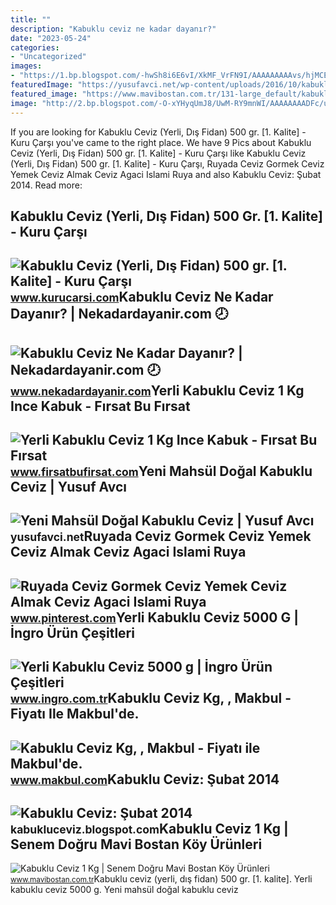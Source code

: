 ```yaml
---
title: ""
description: "Kabuklu ceviz ne kadar dayanır?"
date: "2023-05-24"
categories:
- "Uncategorized"
images:
- "https://1.bp.blogspot.com/-hwSh8i6E6vI/XkMF_VrFN9I/AAAAAAAAAvs/hjMCEBwta882jhUeqBJN5P3I29Knr_aQwCLcBGAsYHQ/s1600/kabuklu-ceviz-nekadardayanir.jpg"
featuredImage: "https://yusufavci.net/wp-content/uploads/2016/10/kabuklu-ceviz.jpg"
featured_image: "https://www.mavibostan.com.tr/131-large_default/kabuklu-ceviz-1-kg.jpg"
image: "http://2.bp.blogspot.com/-O-xYHyqUmJ8/UwM-RY9mnWI/AAAAAAAADFc/uRcihhine7Q/s1600/SIMBAT+KABUKLU+CEVIZ_l.jpg"
---
```


If you are looking for Kabuklu Ceviz (Yerli, Dış Fidan) 500 gr. \[1. Kalite\] - Kuru Çarşı you've came to the right place. We have 9 Pics about Kabuklu Ceviz (Yerli, Dış Fidan) 500 gr. \[1. Kalite\] - Kuru Çarşı like Kabuklu Ceviz (Yerli, Dış Fidan) 500 gr. \[1. Kalite\] - Kuru Çarşı, Ruyada Ceviz Gormek Ceviz Yemek Ceviz Almak Ceviz Agaci Islami Ruya and also Kabuklu Ceviz: Şubat 2014. Read more:

Kabuklu Ceviz (Yerli, Dış Fidan) 500 Gr. \[1. Kalite\] - Kuru Çarşı
-------------------------------------------------------------------

 ![Kabuklu Ceviz (Yerli, Dış Fidan) 500 gr. [1. Kalite] - Kuru Çarşı](https://www.kurucarsi.com/wp-content/uploads/2020/01/kabuklu-ceviz-kase.jpg) <small>www.kurucarsi.com</small>Kabuklu Ceviz Ne Kadar Dayanır? | Nekadardayanir.com 🕗
------------------------------------------------------

 ![Kabuklu Ceviz Ne Kadar Dayanır? | Nekadardayanir.com 🕗](https://1.bp.blogspot.com/-hwSh8i6E6vI/XkMF_VrFN9I/AAAAAAAAAvs/hjMCEBwta882jhUeqBJN5P3I29Knr_aQwCLcBGAsYHQ/s1600/kabuklu-ceviz-nekadardayanir.jpg) <small>www.nekadardayanir.com</small>Yerli Kabuklu Ceviz 1 Kg Ince Kabuk - Fırsat Bu Fırsat
------------------------------------------------------

 ![Yerli Kabuklu Ceviz 1 Kg Ince Kabuk - Fırsat Bu Fırsat](https://cdn.firsatbufirsat.com/files/images/deal-image/image/1200x1200/725/7252643_c29d.jpg?r=1) <small>www.firsatbufirsat.com</small>Yeni Mahsül Doğal Kabuklu Ceviz | Yusuf Avcı
--------------------------------------------

 ![Yeni Mahsül Doğal Kabuklu Ceviz | Yusuf Avcı](https://yusufavci.net/wp-content/uploads/2016/10/kabuklu-ceviz.jpg) <small>yusufavci.net</small>Ruyada Ceviz Gormek Ceviz Yemek Ceviz Almak Ceviz Agaci Islami Ruya
-------------------------------------------------------------------

 ![Ruyada Ceviz Gormek Ceviz Yemek Ceviz Almak Ceviz Agaci Islami Ruya](https://i.pinimg.com/736x/43/7a/a8/437aa850cdf0e35e394178003579d953.jpg) <small>www.pinterest.com</small>Yerli Kabuklu Ceviz 5000 G | İngro Ürün Çeşitleri
-------------------------------------------------

 ![Yerli Kabuklu Ceviz 5000 g | İngro Ürün Çeşitleri](https://st.myideasoft.com/idea/fx/20/myassets/products/637/kur-1501-02-30-g1.jpg?revision=1641512747) <small>www.ingro.com.tr</small>Kabuklu Ceviz Kg, , Makbul - Fiyatı Ile Makbul'de.
--------------------------------------------------

 ![Kabuklu Ceviz Kg, , Makbul - Fiyatı ile Makbul'de.](https://www.makbul.com/Content/global/images/products/2/210/big-kabuklu-ceviz-kg847.jpg) <small>www.makbul.com</small>Kabuklu Ceviz: Şubat 2014
-------------------------

 ![Kabuklu Ceviz: Şubat 2014](http://2.bp.blogspot.com/-O-xYHyqUmJ8/UwM-RY9mnWI/AAAAAAAADFc/uRcihhine7Q/s1600/SIMBAT+KABUKLU+CEVIZ_l.jpg) <small>kabukluceviz.blogspot.com</small>Kabuklu Ceviz 1 Kg | Senem Doğru Mavi Bostan Köy Ürünleri
---------------------------------------------------------

 ![Kabuklu Ceviz 1 Kg | Senem Doğru Mavi Bostan Köy Ürünleri](https://www.mavibostan.com.tr/131-large_default/kabuklu-ceviz-1-kg.jpg) <small>www.mavibostan.com.tr</small>Kabuklu ceviz (yerli, dış fidan) 500 gr. \[1. kalite\]. Yerli kabuklu ceviz 5000 g. Yeni mahsül doğal kabuklu ceviz
